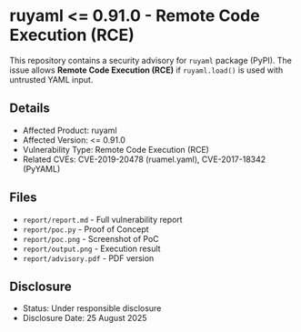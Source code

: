 # ruyaml <= 0.91.0 - Remote Code Execution (RCE)

This repository contains a security advisory for `ruyaml` package (PyPI).
The issue allows **Remote Code Execution (RCE)** if `ruyaml.load()` 
is used with untrusted YAML input.

## Details
- Affected Product: ruyaml
- Affected Version: <= 0.91.0
- Vulnerability Type: Remote Code Execution (RCE)
- Related CVEs: CVE-2019-20478 (ruamel.yaml), CVE-2017-18342 (PyYAML)

## Files
- `report/report.md` - Full vulnerability report
- `report/poc.py` - Proof of Concept
- `report/poc.png` - Screenshot of PoC
- `report/output.png` - Execution result
- `report/advisory.pdf` - PDF version

## Disclosure
- Status: Under responsible disclosure
- Disclosure Date: 25 August 2025
